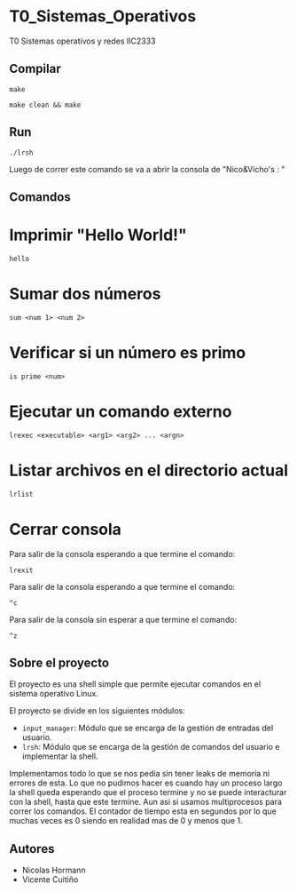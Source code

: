 # T0_Sistemas_Operativos

T0 Sistemas operativos y redes IIC2333

## Compilar

```
make
```

```
make clean && make
```

## Run

```
./lrsh
```

Luego de correr este comando se va a abrir la consola de "Nico&Vicho's : "

## Comandos

# Imprimir "Hello World!"

```
hello
```
# Sumar dos números
```
sum <num 1> <num 2>
```
# Verificar si un número es primo
```
is prime <num>
```
# Ejecutar un comando externo
```
lrexec <executable> <arg1> <arg2> ... <argn>
```
# Listar archivos en el directorio actual
```
lrlist
```

# Cerrar consola
Para salir de la consola esperando a que termine el comando:
```
lrexit
```
Para salir de la consola esperando a que termine el comando:
```
^c
```
Para salir de la consola sin esperar a que termine el comando:
```
^z
```
## Sobre el proyecto

El proyecto es una shell simple que permite ejecutar comandos en el sistema operativo Linux.

El proyecto se divide en los siguientes módulos:

- `input_manager`: Módulo que se encarga de la gestión de entradas del usuario.
- `lrsh`: Módulo que se encarga de la gestión de comandos del usuario e implementar la shell.

Implementamos todo lo que se nos pedia sin tener leaks de memoria ni errores de esta. Lo que no pudimos hacer es cuando hay un proceso largo la shell queda esperando que el proceso termine y no se puede interacturar con la shell, hasta que este termine. Aun asi si usamos multiprocesos para correr los comandos. El contador de tiempo esta en segundos por lo que muchas veces es 0 siendo en realidad mas de 0 y menos que 1.

## Autores

- Nicolas Hormann
- Vicente Cuitiño

